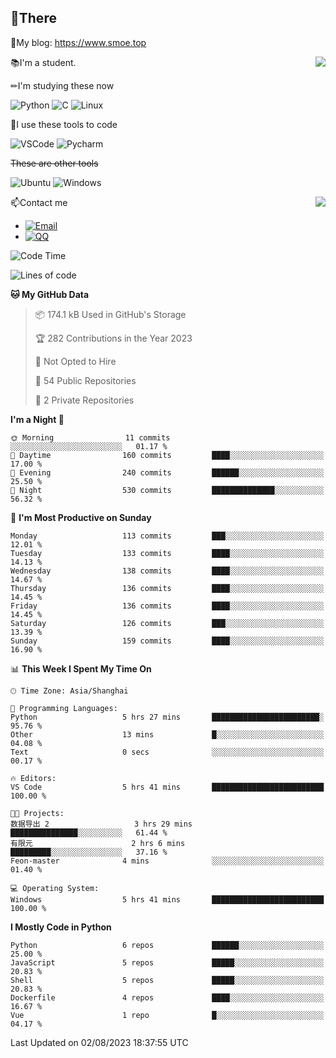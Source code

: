 
## 👏There

📰My blog: https://www.smoe.top

<img align="right" src="https://github-readme-stats.vercel.app/api/top-langs/?username=AkashiCoin"/>


📚I'm a student.

✏I'm studying these now

![Python](https://img.shields.io/badge/-Python-blue?style=flat-square&logo=Python&logoColor=fff)
![C](https://img.shields.io/badge/-C-585858?style=flat-square&logo=C&logoColor=fff)
![Linux](https://img.shields.io/badge/-Linux-black?style=flat-square&logo=Linux&logoColor=fff)

🔨I use these tools to code

![VSCode](https://img.shields.io/badge/-VSCode-blue?style=flat-square&logo=visualstudiocode&logoColor=fff)
![Pycharm](https://img.shields.io/badge/-Pycharm-green?style=flat-square&logo=pycharm&logoColor=fff)

 ~~These are other tools~~

![Ubuntu](https://img.shields.io/badge/-Ubuntu-orange?style=flat-square&logo=Ubuntu&logoColor=fff)
![Windows](https://img.shields.io/badge/-Windows-blue?style=flat-square&logo=Windows&logoColor=fff)

<img align="right" src="https://github-readme-stats.vercel.app/api?username=AkashiCoin" />


📫Contact me

* [![Email](https://img.shields.io/badge/Email-l1040186796@gmail.com-1?style=social&logoColor=fff)](mailto:l1040186796@gmail.com)
* [![QQ](https://img.shields.io/badge/QQ-1040186796-1?style=social&logoColor=fff)](tencent://AddContact/?fromId=45&fromSubId=1&subcmd=all&uin=1040186796&website=www.oicqzone.com)

<!--START_SECTION:waka-->
![Code Time](http://img.shields.io/badge/Code%20Time-827%20hrs%2037%20mins-blue)

![Lines of code](https://img.shields.io/badge/From%20Hello%20World%20I%27ve%20Written-243.1%20thousand%20lines%20of%20code-blue)

**🐱 My GitHub Data** 

> 📦 174.1 kB Used in GitHub's Storage 
 > 
> 🏆 282 Contributions in the Year 2023
 > 
> 🚫 Not Opted to Hire
 > 
> 📜 54 Public Repositories 
 > 
> 🔑 2 Private Repositories 
 > 
**I'm a Night 🦉** 

```text
🌞 Morning                11 commits          ░░░░░░░░░░░░░░░░░░░░░░░░░   01.17 % 
🌆 Daytime                160 commits         ████░░░░░░░░░░░░░░░░░░░░░   17.00 % 
🌃 Evening                240 commits         ██████░░░░░░░░░░░░░░░░░░░   25.50 % 
🌙 Night                  530 commits         ██████████████░░░░░░░░░░░   56.32 % 
```
📅 **I'm Most Productive on Sunday** 

```text
Monday                   113 commits         ███░░░░░░░░░░░░░░░░░░░░░░   12.01 % 
Tuesday                  133 commits         ████░░░░░░░░░░░░░░░░░░░░░   14.13 % 
Wednesday                138 commits         ████░░░░░░░░░░░░░░░░░░░░░   14.67 % 
Thursday                 136 commits         ████░░░░░░░░░░░░░░░░░░░░░   14.45 % 
Friday                   136 commits         ████░░░░░░░░░░░░░░░░░░░░░   14.45 % 
Saturday                 126 commits         ███░░░░░░░░░░░░░░░░░░░░░░   13.39 % 
Sunday                   159 commits         ████░░░░░░░░░░░░░░░░░░░░░   16.90 % 
```


📊 **This Week I Spent My Time On** 

```text
🕑︎ Time Zone: Asia/Shanghai

💬 Programming Languages: 
Python                   5 hrs 27 mins       ████████████████████████░   95.76 % 
Other                    13 mins             █░░░░░░░░░░░░░░░░░░░░░░░░   04.08 % 
Text                     0 secs              ░░░░░░░░░░░░░░░░░░░░░░░░░   00.17 % 

🔥 Editors: 
VS Code                  5 hrs 41 mins       █████████████████████████   100.00 % 

🐱‍💻 Projects: 
数据导出 2                   3 hrs 29 mins       ███████████████░░░░░░░░░░   61.44 % 
有限元                      2 hrs 6 mins        █████████░░░░░░░░░░░░░░░░   37.16 % 
Feon-master              4 mins              ░░░░░░░░░░░░░░░░░░░░░░░░░   01.40 % 

💻 Operating System: 
Windows                  5 hrs 41 mins       █████████████████████████   100.00 % 
```

**I Mostly Code in Python** 

```text
Python                   6 repos             ██████░░░░░░░░░░░░░░░░░░░   25.00 % 
JavaScript               5 repos             █████░░░░░░░░░░░░░░░░░░░░   20.83 % 
Shell                    5 repos             █████░░░░░░░░░░░░░░░░░░░░   20.83 % 
Dockerfile               4 repos             ████░░░░░░░░░░░░░░░░░░░░░   16.67 % 
Vue                      1 repo              █░░░░░░░░░░░░░░░░░░░░░░░░   04.17 % 
```




 Last Updated on 02/08/2023 18:37:55 UTC
<!--END_SECTION:waka-->
